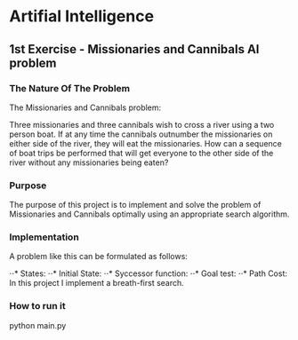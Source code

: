 # Artifial Intelligence 

## 1st Exercise - Missionaries and Cannibals AI problem

### Τhe Nature Of The Problem
The Missionaries and Cannibals problem:

Three missionaries and three cannibals wish to cross a river using a two person boat. If at any time the cannibals outnumber the missionaries on either side of the river, they will eat the missionaries. How can a sequence of boat trips be performed that will get everyone to the other side of the river without any missionaries being eaten?

### Purpose 
The purpose of this project is to implement and solve the problem of Missionaries and Cannibals optimally using an appropriate search algorithm. 

### Implementation
A problem like this can be formulated as follows:

⋅⋅* States:
⋅⋅* Initial State:
⋅⋅* Syccessor function:
⋅⋅* Goal test:
⋅⋅* Path Cost:
In this project I implement a breath-first search.

### How to run it

python main.py

